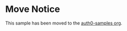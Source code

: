 # Move Notice

This sample has been moved to the [auth0-samples org](https://github.com/auth0-samples/auth0-symfony-api-samples).
